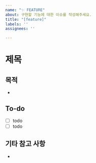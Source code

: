 ```yaml
---
name: "✨ FEATURE"
about: 구현할 기능에 대한 이슈를 작성해주세요.
title: "[feature]"
labels: ''
assignees: ''

---
```


# 제목

## 목적

- 

## To-do

- [ ] todo
- [ ] todo

## 기타 참고 사항

-

